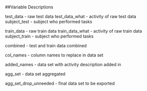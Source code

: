 ##Variable Descriptions

test_data - raw test data
test_data_what - activity of raw test data
subject_test - subject who performed tasks

train_data - raw train data
train_data_what - activity of raw train data
subject_train - subject who performed tasks

combined - test and train data combined

col_names - column names to replace in data set

added_names - data set with activity description added in

agg_set - data set aggregated

agg_set_drop_unneeded - final data set to be exported
